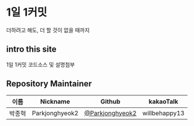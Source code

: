 # 1일 1커밋 
더하려고 해도, 더 할 것이 없을 때까지

## intro this site
1일 1커밋
코드소스 및 설명첨부


##  Repository Maintainer


| 이름   | Nickname | Github                               | kakaoTalk |
| ------ | -------- | ------------------------------------ | --------- |
| 박종혁 | Parkjonghyeok2 | [@Parkjonghyeok2](https://github.com/Parkjonghyeok2) | willbehappy13 |

